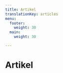 ```yaml
---
title: Artikel
translationKey: articles
menu:
  footer:
    weight: 30
  main:
    weight: 30

---
```

# Artikel
